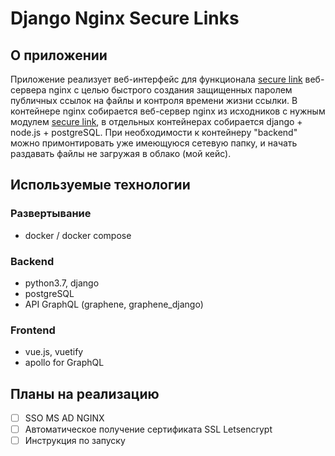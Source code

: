 # Django Nginx Secure Links

## О приложении
Приложение реализует веб-интерфейс для функционала [secure link](http://nginx.org/ru/docs/http/ngx_http_secure_link_module.html) веб-сервера nginx с целью быстрого создания защищенных паролем публичных ссылок на файлы и контроля времени жизни ссылки. 
В контейнере nginx собирается веб-сервер nginx из исходников с нужным модулем [secure link](http://nginx.org/ru/docs/http/ngx_http_secure_link_module.html),
в отдельных контейнерах собирается django + node.js + postgreSQL. При необходимости к контейнеру "backend" можно примонтировать уже имеющуюся сетевую папку, и начать раздавать файлы не загружая в облако (мой кейс).

## Используемые технологии 
### Развертывание 
- docker / docker compose

### Backend
- python3.7, django
- postgreSQL
- API GraphQL (graphene, graphene_django)

### Frontend
- vue.js, vuetify
- apollo for GraphQL

## Планы на реализацию
- [ ] SSO MS AD NGINX
- [ ] Автоматическое получение сертификата SSL Letsencrypt
- [ ] Инструкция по запуску
